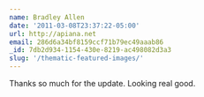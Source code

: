 ```yaml
---
name: Bradley Allen
date: '2011-03-08T23:37:22-05:00'
url: http://apiana.net
email: 286d6a34bf8159ccf71b79ec49aaab86
_id: 7db2d934-1154-430e-8219-ac498082d3a3
slug: '/thematic-featured-images/'
---
```


Thanks so much for the update. Looking real good.

